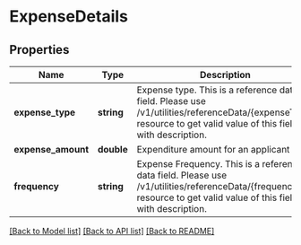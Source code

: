 # ExpenseDetails

## Properties
Name | Type | Description | Notes
------------ | ------------- | ------------- | -------------
**expense_type** | **string** | Expense type. This is a reference data field. Please use /v1/utilities/referenceData/{expenseType} resource to get valid value of this field with description. | [optional] 
**expense_amount** | **double** | Expenditure amount for an applicant | [optional] 
**frequency** | **string** | Expense Frequency. This is a reference data field. Please use /v1/utilities/referenceData/{frequency} resource to get valid value of this field with description. | [optional] 

[[Back to Model list]](../../README.md#documentation-for-models) [[Back to API list]](../../README.md#documentation-for-api-endpoints) [[Back to README]](../../README.md)

